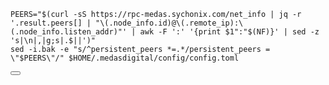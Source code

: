 ---
---

<div class="code-block-wrapper"><!-- Note: Change nodename and $HOME/.binary -->
  <pre><code>PEERS="$(curl -sS https://rpc-medas.sychonix.com/net_info | jq -r '.result.peers[] | "\(.node_info.id)@\(.remote_ip):\(.node_info.listen_addr)"' | awk -F ':' '{print $1":"$(NF)}' | sed -z 's|\n|,|g;s|.$||')"
sed -i.bak -e "s/^persistent_peers *=.*/persistent_peers = \"$PEERS\"/" $HOME/.medasdigital/config/config.toml</code></pre>
  <button class="copy-btn"><i class="fas fa-copy"></i></button><!-- Note: Change nodename and $HOME/.binary -->
</div>
